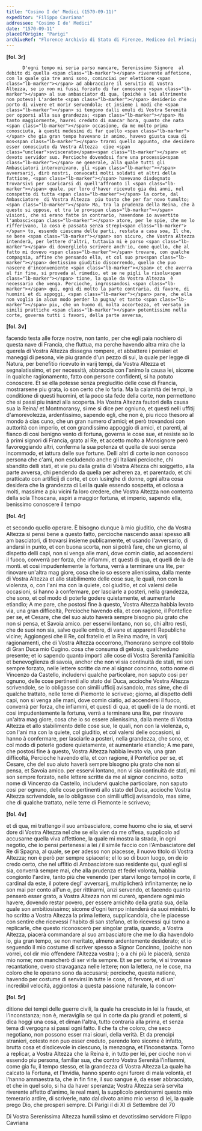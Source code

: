 ```yaml
---
title: "Cosimo I de' Medici (1570-09-11)"
expeditor: "Filippo Cavriana"
addressee: "Cosimo I de' Medici"
date: "1570-09-11"
placeOfOrigin: "Parigi"
archiveRef: "Florence Archivio di Stato di Firenze, Mediceo del Principato, 554, fols. -"
---
```



**[fol. 3r]**


          D'ogni tempo mi seria parso mancare, Serenissimo Signore  al debito di quella <span class="lb-marker"></span> riverente affetione, con la quale gia tre anni sono, cominciai per elettione <span class="lb-marker"></span> ad abbracciare il servitio di Vostra Altezza, se io non mi fussi forzato di far conoscere <span class="lb-marker"></span> al suo ambasciator di qua, (poichè a lei altrimente non potevo) L'ardente <span class="lb-marker"></span> desiderio che porto di vivere et morir servendola; et insieme i modi che <span class="lb-marker"></span> si tengono dalli emuli di Vostra Serenità  per opporsi alla sua grandezza; <span class="lb-marker"></span> Ma tanto maggiormente, havrei creduto di mancar hora, quanto che nata <span class="lb-marker"></span> occasione, da me molto prima conosciuta, à questi medesimi di far quello <span class="lb-marker"></span> che gia gran tempo havevano in animo, havevo giusta caua di mos<span class="lb-marker"></span> trarmi quello appunto, che desidero esser conosciuto da Vostra Altezza  cioe <span class="unclear">sviscerato</span><span class="lb-marker"></span> et devoto servidor suo. Percioche dovendosi fare una processio<span class="lb-marker"></span> ne generale, alla quale tutti gli Ambasciatori intervenivano, gli <span class="lb-marker"></span> avversarij, dirò nostri, convocati molti soldati et altri della fattione, <span class="lb-marker"></span> havevano disdegnato trovarsivi per scaricarsi di quell'affronto il <span class="lb-marker"></span> quale, per loro d'haver ricevuto gia doi anni, nel conspetto di tutta <span class="lb-marker"></span> la corte, dal Ambasciatore  di Vostra Altezza  piu tosto che per far novo tumulto; <span class="lb-marker"></span> Ma, tra la prudenza della Reina, che à questo si oppose, et tra le pro<span class="lb-marker"></span> visioni, che si erano fatte in contrario, havendone io avvertito l'ambasci<span class="lb-marker"></span> atore, per le spie, che me lo rifferivano, la cosa è passata senza strepi<span class="lb-marker"></span> to, essendo ciescuna delle parti, restata a casa soa, Il che, se bene <span class="lb-marker"></span> son sicuro, che Vostra Altezza  intenderà, per lettere d'altri, tuttavia mi è parso <span class="lb-marker"></span> di doverglielo scrivere anch'io, come quello, che al fatto mi dovevo <span class="lb-marker"></span> trovare, con qualche compagnia, affine che pensando ella, et col suo pru<span class="lb-marker"></span> dentissimo giuditio discorrendo, quello che puo nascere d'inconveniente <span class="lb-marker"></span> et che averra al fin fine, si proveda al rimedio, et se ne pigli la risolu<span class="lb-marker"></span> tione, la quale da Vostra Altezza  è necessario che venga. Percioche, ingrossandosi <span class="lb-marker"></span> qui, ogni di molto la parte contraria, di favore, di huomini et di appoggi, <span class="lb-marker"></span> pare, che ella non voglia in alcun modo perder la pugna/ et tanto <span class="lb-marker"></span> piu, che un huomo di molta accortezza, et versato in simili prattiche <span class="lb-marker"></span> potentissimo nella corte, governa tutti i favori, della parte avversa,
        


**[fol. 3v]**

<span class="lb-marker"></span> facendo testa alle forze nostre, non tanto, per che egli paia nochiero <span class="lb-marker"></span> di questa nave di Francia, che fluttua, ma perche havendo altra <span class="unclear">mira</span><span class="lb-marker"></span> che la querela di Vostra Altezza  dissegna rompere, et abbattere i pensieri et <span class="lb-marker"></span> maneggi di pesona, vie piu grande d'un pezzo di sui, la quale <span class="lb-marker"></span> per legge di Natura, per benefitio ricevuto in varij tempi, da Vostra Altezza <span class="lb-marker"></span> et segnalatissimo, et per necessità, abbraccia con  l'animo la causa <span class="lb-marker"></span> lei, sicome in qualche ragionamento, fatto con persone confidenti, <span class="lb-marker"></span> si ha potuto conoscere. Et se ella potesse senza pregiuditio delle <span class="lb-marker"></span> cose di Francia, mostrarsene piu grata, io son certo che lo faria. Ma <span class="lb-marker"></span> la calamità dei tempi, la conditione di questi huomini, et la poco sta fede della corte, <span class="lb-marker"></span> non permettono che si passi piu inánzi alla scoperta. <span class="lb-marker"></span> Ha Vostra Altezza  fautori della causa sua la Reina/ et Montmoransy, <span class="unclear">si</span><span class="lb-marker"></span> me si dice per ogniuno, et questi nelli uffitij d'amorevolezza, <span class="lb-marker"></span> ardentissimo, sapendo egli, che non è, piu ricco thesoro al mondo à cias<span class="lb-marker"></span> cuno, che un gran numero d'amici; et però trovandosi con  auttorità <span class="lb-marker"></span> con imperio, et con  grandissimo appoggio di amici, et parenti, al <span class="unclear">fianco</span><span class="lb-marker"></span> di cosi benigno vento di fortuna, governa le cose sue, et resiste so<span class="lb-marker"></span> lo à primi signori  di Francia, grato al Re, et accetto molto a Monsignore <span class="lb-marker"></span> però favoreggiando altri, conferma la sua potenza et quella de suoi <span class="lb-marker"></span> senza incommodo, et <span class="unclear">iattura</span> delle sue fortune. Delli altri di corte <span class="lb-marker"></span> io non conosco persona che c'ami, non escludendo anche gli Italiani <span class="lb-marker"></span> percioche, chi sbandito delli stati, et vie piu dalla gratia di Vostra Altezza <span class="lb-marker"></span> chi soiggetto, alla parte avversa, chi pendendo da quella per adheren<span class="lb-marker"></span> za, et parentado, et chi pratticato con artificij di corte, et con <span class="lb-marker"></span> lusinghe di donne, ogni altra cosa desidera che la grandezza di Lei <span class="lb-marker"></span> la quale essendo sospetta, et odiosa a molti, massime a piu vicini <span class="lb-marker"></span> fa loro credere, che Vostra Altezza  non contenta della sola Thoscana, aspiri <span class="lb-marker"></span> a maggior fortuna, et imperio, sapendo ella, benissimo conoscere il tempo
        


**[fol. 4r]**

<span class="lb-marker"></span> et secondo quello operare. È bisogno dunque à mio giuditio, che da Vostra Altezza <span class="lb-marker"></span> si pensi bene a questo fatto, percioche nascendo assai spesso alli am<span class="lb-marker"></span> basciatori, di trovarsi insieme publicamente, et usando l'avversario, <span class="lb-marker"></span> di andarsi in punto, et con buona scorta, non  si potrà fare, che un <span class="lb-marker"></span> giorno, al dispetto delli capi, non si venga alle mani, dove comin<span class="lb-marker"></span> ciatio, ad accendersi il fuoco, converrà per forza, che infiammi, et <span class="lb-marker"></span> questi di qua, et quelli de la de monti. et cosi impudentemente <span class="lb-marker"></span> la fortuna, verrà a terminare una lite, per rinovare un'altra mag<span class="lb-marker"></span> giore, cosa che io so essere alienissima, dalla mente di Vostra Altezza  et allo <span class="lb-marker"></span> stabilimento delle cose sue, le quali, non con  la violenza, o, con l'ani<span class="lb-marker"></span> ma con  la quiete, col giuditio, et col valersi delle occasioni, si <span class="lb-marker"></span> hanno à confermare, per lasciarle a posteri, nella grandezza, <span class="lb-marker"></span> che sono, et col modo di poterle godere quietamente, et aumentarle <span class="lb-marker"></span> etiandio; A me pare, che postosi fine à questo, Vostra Altezza  habbia levato <span class="lb-marker"></span> via, una gran difficoltà, Percioche havendo ella, et con  ragione, il <span class="lb-marker"></span> Pontefice per se, et Cesare, che del suo aiuto haverà sempre bisogno <span class="lb-marker"></span> piu grato che non si pensa, et Savoia amico. per esservi lontano, <span class="lb-marker"></span> non so, chi altro resti, che de suoi non sia, salvo quelle ombre, <span class="lb-marker"></span> di vane et apparenti Republiche vicine; Aggiongesi che il Re, <span class="lb-marker"></span> col fratello  et la Reina madre, in varij ragionamenti, che di Vostra Altezza <span class="lb-marker"></span> occorrono, l'honorano sempre col titolo di Gran Duca mio Cugino. <span class="lb-marker"></span> cosa che consuma di gelosia, qualcheduno presente; et io sapendo <span class="lb-marker"></span> quanto importi alle cose di Vostra Serenità l'amicitia et benevoglienza di <span class="lb-marker"></span> savoia, anchor che non  vi sia continuità de stati, mi son sempre <span class="lb-marker"></span> forzato, nelle lettere scritte da me al signor concinno, sotto nome di <span class="lb-marker"></span> Vincenzo da Castello, includervi qualche particolare, non saputo cosi <span class="lb-marker"></span> per ognuno, delle cose pertinenti allo stato del Duca, accioche <span class="lb-marker"></span> Vostra Altezza  scrivendole, se lo obligasse con simili ufficij avisandolo, mas<span class="lb-marker"></span> sime, che di qualche trattato, nelle terre di Piemonte le scrivevo; <span class="lb-marker"></span> giorno, al dispetto delli capi, non si venga alle mani, dove comin<span class="lb-marker"></span> ciatio, ad accendersi il fuoco, converrà per forza, che infiammi, et <span class="lb-marker"></span> questi di qua, et quelli de la de monti. et cosi impudentemente <span class="lb-marker"></span> la fortuna, verrà a terminare una lite, per rinovare un'altra mag<span class="lb-marker"></span> giore, cosa che io so essere alienissima, dalla mente di Vostra Altezza  et allo <span class="lb-marker"></span> stabilimento delle cose sue, le quali, non con  la violenza, o, con l'ani<span class="lb-marker"></span> ma con  la quiete, col giuditio, et col valersi delle occasioni, si <span class="lb-marker"></span> hanno à confermare, per lasciarle a posteri, nella grandezza, <span class="lb-marker"></span> che sono, et col modo di poterle godere quietamente, et aumentarle <span class="lb-marker"></span> etiandio; A me pare, che postosi fine à questo, Vostra Altezza  habbia levato <span class="lb-marker"></span> via, una gran difficoltà, Percioche havendo ella, et con  ragione, il <span class="lb-marker"></span> Pontefice per se, et Cesare, che del suo aiuto haverà sempre bisogno <span class="lb-marker"></span> piu grato che non si pensa, et Savoia amico. per esservi lontano, non  vi sia continuità de stati, mi son sempre <span class="lb-marker"></span> forzato, nelle lettere scritte da me al signor concinno, sotto nome di <span class="lb-marker"></span> Vincenzo da Castello, includervi qualche particolare, non saputo cosi <span class="lb-marker"></span> per ognuno, delle cose pertinenti allo stato del Duca, accioche <span class="lb-marker"></span> Vostra Altezza  scrivendole, se lo obligasse con simili ufficij avisandolo, mas<span class="lb-marker"></span> sime, che di qualche trattato, nelle terre di Piemonte le scrivevo;
        


**[fol. 4v]**

<span class="lb-marker"></span> et di qua, mi trattengo il suo ambasciatore, come huomo che io sia, et servi<span class="lb-marker"></span> dore di Vostra Altezza  nel che se ella vien da me offesa, supplicolo  ad accusarne quella <span class="lb-marker"></span> viva affettione, la quale mi mostra la strada, in ogni negotio, che <span class="lb-marker"></span> io pensi pertenessi a lei / il simile faccio con l'Ambasciatore  del Re <span class="lb-marker"></span> di Spagna, al quale, se per adesso non piacesse, il nuovo titolo di <span class="lb-marker"></span> Vostra Altezza; non è però per sempre spiacerle; el lo so di buon luogo, on<span class="lb-marker"></span> de io credo certo, che nel uffitio di Ambasciatore suo residente <span class="lb-marker"></span> qui, qual egli si sia, converrà sempre mai, che alla prudenza <span class="lb-marker"></span> et fedel volonta, habbia congionto l'ardire, tanto più che <span class="unclear">venendo</span><span class="lb-marker"></span> (per starvi longo tempo) in corte, il cardinal da este, il potere degl' <span class="lb-marker"></span> avversarij, multiplicherà infinitamente; ne io son mai per conto all'un<span class="lb-marker"></span> o, per rittirarmi, anzi servendo, et facendo quanto penserò esser <span class="lb-marker"></span> grato, a Vostra Altezza  non mi curerò, spendere ogni mio havere, dovendo <span class="lb-marker"></span> restar povero, per essere arrichito della gratia sua, della quale <span class="lb-marker"></span> son ambitiosissimo; sicome d'ogni tempo intenderà da suoi ministri. <span class="lb-marker"></span> Io ho scritto a Vostra Altezza  la prima lettera, supplicandola, che le piacesse con<span class="lb-marker"></span> sentire che ricevessi l'habito di san stefano, et lo ricevessi qui <span class="lb-marker"></span> torno a replicarle, che questo riconoscerò per singolar gratia, <span class="lb-marker"></span> quando, a Vostra Altezza, piacerà commandare  al suo ambasciatore  che me lo dia <span class="lb-marker"></span> havendolo io, gia gran tempo, se non  meritato, almeno ardentemente <span class="lb-marker"></span> desiderato; et io seguendo il mio costume di scriver spesso a Signor <span class="lb-marker"></span> Concinno, (poiche non vorrei, col dir mio offendere l'Altezza <span class="lb-marker"></span> vostra ); o a chi più le piacerà, senza mio nome; non  mancherò di ser<span class="lb-marker"></span> virla sempre. Et se per sorte, vi si trovasse recantatione, overo <span class="lb-marker"></span> stravaganza nelle lettere; non la lettera, ne le cose, ma coloro che le <span class="lb-marker"></span> operano sono da accusarsi; percioche, questa natione, havendo <span class="lb-marker"></span> per costume di senvirsi in tutte le cose, di fervore, et di un' <span class="lb-marker"></span> incredibil velocità, aggiontosi a questa passione naturale, la concon-


**[fol. 5r]**

ditione dei tempi delle guerre civili, la quale ha cresciuto in lei <span class="lb-marker"></span> la fraude, et l'inconstanza; non è, meraviglia se qui in corte <span class="lb-marker"></span> da piu grandi et potenti, si dica hoggi una cosa, et diman <span class="lb-marker"></span> l'altra, tutto contraria alla prima, et senza tema di vergogna <span class="lb-marker"></span> si passi ogni fatto. Il che fa che coloro, che seco negotiano, non <span class="lb-marker"></span> possono esser mai sicuri, della verità. Et da prencipi stranieri, <span class="lb-marker"></span> cotesto non  puo esser creduto, parendo loro sicome è infatto, brutta cosa <span class="lb-marker"></span> et disdicevole in ciescuno, la menzogna, et l'inconstanza. <span class="lb-marker"></span> Torno a replicar, a Vostra Altezza  che la Reina è, in tutto per lei, per<span class="lb-marker"></span> cioche non vi essendo piu persona, familiar sua, che contro Vostra <span class="lb-marker"></span> Serenità  l'infiammi, come gia fu, il tempo stesso, et la grandezza <span class="lb-marker"></span> di Vostra Altezza  La quale ha calcato la Fortuna, et l'Invidia, <span class="lb-marker"></span> hanno spento ogni furore di mala volontà, et l'hanno  ammaestra<span class="lb-marker"></span> ta, che in fin fine, il suo sangue è, da esser abbracciato, et <span class="lb-marker"></span> che in quel solo, si ha da haver speranza; Vostra Altezza  serà servita riverente affetto d'animo, le real mani, la supplicolo <span class="lb-marker"></span> perdonarmi questo mio temerario ardire, di scriverle, nato dal divoto <span class="lb-marker"></span> animo mio verso di lei, la quale prego Dio, che prosperi sempre. <span class="lb-marker"></span> Di Parigi il di XI di Settembre del 70

<span class="lb-marker"></span> Di Vostra Serenissima Altezza <span class="lb-marker"></span> humilissimo et devotissimo servidore <span class="lb-marker"></span> Filippo Cavriana

